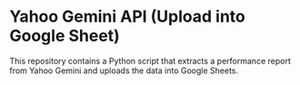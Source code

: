 # Yahoo Gemini API (Upload into Google Sheet)
This repository contains a Python script that extracts a performance report from Yahoo Gemini and uploads the data into Google Sheets.
